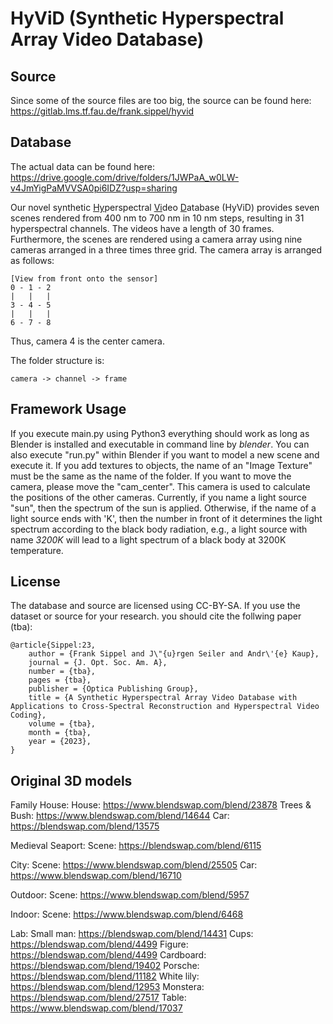 # HyViD (Synthetic Hyperspectral Array Video Database)

## Source

Since some of the source files are too big, the source can be found here: https://gitlab.lms.tf.fau.de/frank.sippel/hyvid

## Database
The actual data can be found here: https://drive.google.com/drive/folders/1JWPaA_w0LW-v4JmYigPaMVVSA0pi6IDZ?usp=sharing

Our novel synthetic <ins>Hy</ins>perspectral <ins>Vi</ins>deo <ins>D</ins>atabase (HyViD) provides seven scenes rendered from 400 nm to 700 nm in 10 nm steps, resulting in 31 hyperspectral channels. 
The videos have a length of 30 frames.
Furthermore, the scenes are rendered using a camera array using nine cameras arranged in a three times three grid.
The camera array is arranged as follows:
```
[View from front onto the sensor]
0 - 1 - 2
|   |   |
3 - 4 - 5
|   |   |
6 - 7 - 8
```

Thus, camera 4 is the center camera.

The folder structure is:
```
camera -> channel -> frame
```

## Framework Usage
If you execute main.py using Python3 everything should work as long as Blender is installed and executable in command line by *blender*.
You can also execute "run.py" within Blender if you want to model a new scene and execute it.
If you add textures to objects, the name of an "Image Texture" must be the same as the name of the folder.
If you want to move the camera, please move the "cam_center". This camera is used to calculate the positions of the other cameras.
Currently, if you name a light source "sun", then the spectrum of the sun is applied.
Otherwise, if the name of a light source ends with 'K', then the number in front of it determines the light spectrum according to the black body radiation, e.g., a light source with name *3200K* will lead to a light spectrum of a black body at 3200K temperature.

## License
The database and source are licensed using CC-BY-SA.
If you use the dataset or source for your research. you should cite the follwing paper (tba):
```
@article{Sippel:23,
	author = {Frank Sippel and J\"{u}rgen Seiler and Andr\'{e} Kaup},
	journal = {J. Opt. Soc. Am. A},
	number = {tba},
	pages = {tba},
	publisher = {Optica Publishing Group},
	title = {A Synthetic Hyperspectral Array Video Database with Applications to Cross-Spectral Reconstruction and Hyperspectral Video Coding},
	volume = {tba},
	month = {tba},
	year = {2023},
}
```

## Original 3D models

Family House:
House: https://www.blendswap.com/blend/23878
Trees & Bush: https://www.blendswap.com/blend/14644
Car: https://blendswap.com/blend/13575

Medieval Seaport:
Scene: https://blendswap.com/blend/6115

City:
Scene: https://www.blendswap.com/blend/25505
Car: https://www.blendswap.com/blend/16710

Outdoor:
Scene: https://www.blendswap.com/blend/5957

Indoor:
Scene: https://www.blendswap.com/blend/6468

Lab:
Small man: https://blendswap.com/blend/14431
Cups: https://blendswap.com/blend/4499
Figure: https://blendswap.com/blend/4499
Cardboard: https://blendswap.com/blend/19402
Porsche: https://blendswap.com/blend/11182
White lily: https://blendswap.com/blend/12953
Monstera: https://blendswap.com/blend/27517
Table: https://www.blendswap.com/blend/17037
